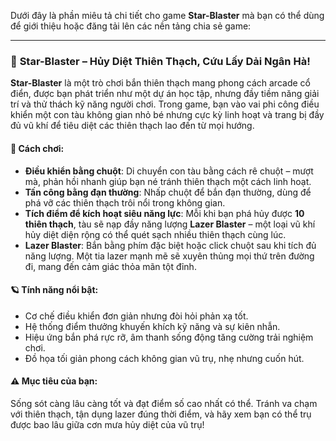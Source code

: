 Dưới đây là phần miêu tả chi tiết cho game **Star-Blaster** mà bạn có thể dùng để giới thiệu hoặc đăng tải lên các nền tảng chia sẻ game:

---

### 🌌 **Star-Blaster** – Hủy Diệt Thiên Thạch, Cứu Lấy Dải Ngân Hà!

**Star-Blaster** là một trò chơi bắn thiên thạch mang phong cách arcade cổ điển, được bạn phát triển như một dự án học tập, nhưng đầy tiềm năng giải trí và thử thách kỹ năng người chơi. Trong game, bạn vào vai phi công điều khiển một con tàu không gian nhỏ bé nhưng cực kỳ linh hoạt và trang bị đầy đủ vũ khí để tiêu diệt các thiên thạch lao đến từ mọi hướng.

#### 🔧 **Cách chơi**:

* **Điều khiển bằng chuột**: Di chuyển con tàu bằng cách rê chuột – mượt mà, phản hồi nhanh giúp bạn né tránh thiên thạch một cách linh hoạt.
* **Tấn công bằng đạn thường**: Nhấp chuột để bắn đạn thường, dùng để phá vỡ các thiên thạch trôi nổi trong không gian.
* **Tích điểm để kích hoạt siêu năng lực**: Mỗi khi bạn phá hủy được **10 thiên thạch**, tàu sẽ nạp đầy năng lượng **Lazer Blaster** – một loại vũ khí hủy diệt diện rộng có thể quét sạch nhiều thiên thạch cùng lúc.
* **Lazer Blaster**: Bắn bằng phím đặc biệt hoặc click chuột sau khi tích đủ năng lượng. Một tia lazer mạnh mẽ sẽ xuyên thủng mọi thứ trên đường đi, mang đến cảm giác thỏa mãn tột đỉnh.

#### 🪐 **Tính năng nổi bật**:

* Cơ chế điều khiển đơn giản nhưng đòi hỏi phản xạ tốt.
* Hệ thống điểm thưởng khuyến khích kỹ năng và sự kiên nhẫn.
* Hiệu ứng bắn phá rực rỡ, âm thanh sống động tăng cường trải nghiệm chơi.
* Đồ họa tối giản phong cách không gian vũ trụ, nhẹ nhưng cuốn hút.

#### ⚠️ **Mục tiêu của bạn**:

Sống sót càng lâu càng tốt và đạt điểm số cao nhất có thể. Tránh va chạm với thiên thạch, tận dụng lazer đúng thời điểm, và hãy xem bạn có thể trụ được bao lâu giữa cơn mưa hủy diệt của vũ trụ!


